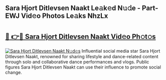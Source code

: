 ## Sara Hjort Ditlevsen Naakt Le𝚊k𝚎d N𝚞𝚍e - Part-EWJ Vid𝚎o Photos Le𝚊ks NhzLx

# <h2><a href="http://fb2i40.evod.top/?m=Sara+Hjort+Ditlevsen+Naakt">🔗 👉🔴 Sara Hjort Ditlevsen Naakt Vid𝚎o Ph𝚘t𝚘s</a></h2>

[![Sara Hjort Ditlevsen Naakt N𝚞d𝚎s](https://i.imgur.com/8V9OHl7.gif)](http://fb2i40.evod.top/?m=Sara+Hjort+Ditlevsen+Naakt)
Influential social media star Sara Hjort Ditlevsen Naakt, renowned for sharing lifestyle and dance-related content through solo and collaborative dance performances and vlogs. Public figures Sara Hjort Ditlevsen Naakt can use their influence to promote social change. 
